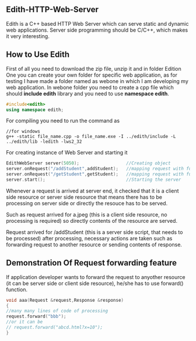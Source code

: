 ## Edith-HTTP-Web-Server
Edith is a C++ based HTTP Web Server which can serve static and dynamic web applications. Server side programming should be C/C++, which makes it very interesting.
## How to Use Edith
First of all you need to download the zip file, unzip it and in folder Edition One you can create your own folder for specific web application, as for testing I have made a folder named as webone in which I am developing my web application. In webone folder you need to create a cpp file which should **include edith** library and you need to use **namespace edith**.
```cpp
#include<edith>
using namespace edith;
```
For compiling you need to run the command as
```
//for windows
g++ -static file_name.cpp -o file_name.exe -I ../edith/include -L ../edith/lib -ledith -lws2_32
```
For creating instance of Web Server and starting it
```cpp
EdithWebServer server(5050);                  //Creating object
server.onRequest("/addStudent",addStudent);   //mapping request with function
server.onRequest("/getStudent",getStudent);   //mapping request with function
server.start();                               //Starting the server
```

Whenever a request is arrived at server end, it checked that it is a client side resource or server side resource that means there has to be processing on server side or directly the resouce has to be served.

Such as request arrived for a.jpeg (this is a client side resource, no processing is required) so directly contents of the resource are served.

Request arrived for /addStudent (this is a server side script, that needs to be processed) after processing, necessary actions are taken such as forwarding request to another resource or sending contents of response.

## Demonstration Of Request forwarding feature
If application developer wants to forward the request to anyother resource (it can be server side or client side resource), he/she has to use forward() function.
```cpp
void aaa(Request &request,Response &response)
{
//many many lines of code of processing
request.forward("bbb");
//or it can be
// request.forward("abcd.html?x=10");
}
```
